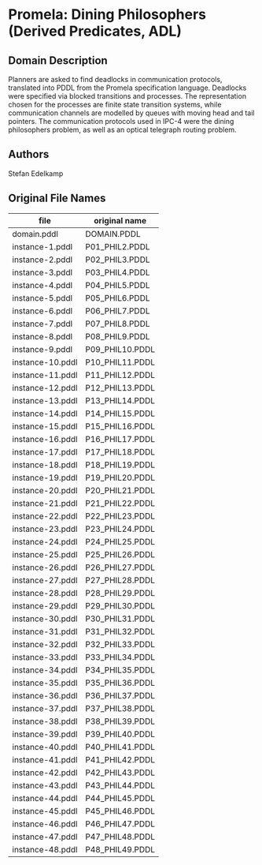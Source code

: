 # Promela: Dining Philosophers (Derived Predicates, ADL)

## Domain Description

Planners are asked to find deadlocks in communication protocols, translated into PDDL from the Promela specification language.
Deadlocks were specified via blocked transitions and processes.
The representation chosen for the processes are finite state transition systems, while communication channels are modelled by queues with moving head and tail pointers.
The communication protocols used in IPC-4 were the dining philosophers problem, as well as an optical telegraph routing problem.

## Authors

Stefan Edelkamp

## Original File Names

| file             | original name   |
|------------------|-----------------|
| domain.pddl      | DOMAIN.PDDL     |
| instance-1.pddl  | P01_PHIL2.PDDL  |
| instance-2.pddl  | P02_PHIL3.PDDL  |
| instance-3.pddl  | P03_PHIL4.PDDL  |
| instance-4.pddl  | P04_PHIL5.PDDL  |
| instance-5.pddl  | P05_PHIL6.PDDL  |
| instance-6.pddl  | P06_PHIL7.PDDL  |
| instance-7.pddl  | P07_PHIL8.PDDL  |
| instance-8.pddl  | P08_PHIL9.PDDL  |
| instance-9.pddl  | P09_PHIL10.PDDL |
| instance-10.pddl | P10_PHIL11.PDDL |
| instance-11.pddl | P11_PHIL12.PDDL |
| instance-12.pddl | P12_PHIL13.PDDL |
| instance-13.pddl | P13_PHIL14.PDDL |
| instance-14.pddl | P14_PHIL15.PDDL |
| instance-15.pddl | P15_PHIL16.PDDL |
| instance-16.pddl | P16_PHIL17.PDDL |
| instance-17.pddl | P17_PHIL18.PDDL |
| instance-18.pddl | P18_PHIL19.PDDL |
| instance-19.pddl | P19_PHIL20.PDDL |
| instance-20.pddl | P20_PHIL21.PDDL |
| instance-21.pddl | P21_PHIL22.PDDL |
| instance-22.pddl | P22_PHIL23.PDDL |
| instance-23.pddl | P23_PHIL24.PDDL |
| instance-24.pddl | P24_PHIL25.PDDL |
| instance-25.pddl | P25_PHIL26.PDDL |
| instance-26.pddl | P26_PHIL27.PDDL |
| instance-27.pddl | P27_PHIL28.PDDL |
| instance-28.pddl | P28_PHIL29.PDDL |
| instance-29.pddl | P29_PHIL30.PDDL |
| instance-30.pddl | P30_PHIL31.PDDL |
| instance-31.pddl | P31_PHIL32.PDDL |
| instance-32.pddl | P32_PHIL33.PDDL |
| instance-33.pddl | P33_PHIL34.PDDL |
| instance-34.pddl | P34_PHIL35.PDDL |
| instance-35.pddl | P35_PHIL36.PDDL |
| instance-36.pddl | P36_PHIL37.PDDL |
| instance-37.pddl | P37_PHIL38.PDDL |
| instance-38.pddl | P38_PHIL39.PDDL |
| instance-39.pddl | P39_PHIL40.PDDL |
| instance-40.pddl | P40_PHIL41.PDDL |
| instance-41.pddl | P41_PHIL42.PDDL |
| instance-42.pddl | P42_PHIL43.PDDL |
| instance-43.pddl | P43_PHIL44.PDDL |
| instance-44.pddl | P44_PHIL45.PDDL |
| instance-45.pddl | P45_PHIL46.PDDL |
| instance-46.pddl | P46_PHIL47.PDDL |
| instance-47.pddl | P47_PHIL48.PDDL |
| instance-48.pddl | P48_PHIL49.PDDL |
